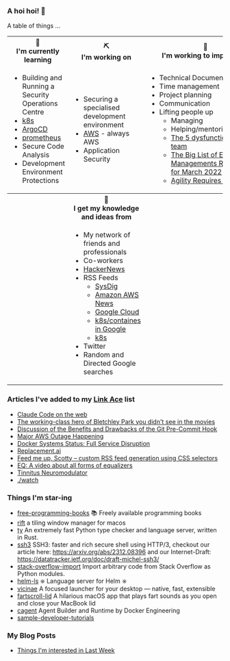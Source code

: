 ### A hoi hoi! 👋

A table of things ...

<table>
    <tr>
        <th>🌱<br/>I'm currently learning</th>
        <th>⛏<br/> I'm working on</th>
        <th>🚧<br/>I'm working to improve on</th>
    </tr>
    <tr>
        <td>
            <ul>
                <li>Building and Running a Security Operations Centre</li>
                <li><a href="https://kubernetes.io/">k8s</a></li>
                <li><a href="https://argoproj.github.io/">ArgoCD</a></li>
                <li><a href="https://prometheus.io/">prometheus</a></li>
                <li>Secure Code Analysis</li>
                <li>Development Environment Protections</li>
            </ul>
        </td>
        <td>
            <ul>
                <li>Securing a specialised development environment</li>
                <li><a href="https://aws.amazon.com/">AWS</a> - always AWS</li>
                <li>Application Security</li>
            </ul>
        </td>
        <td>
            <ul>
                <li>Technical Documentation</li>
                <li>Time management</li>
                <li>Project planning</li>
                <li>Communication</li>
                <li>Lifting people up
                    <ul>
                      <li>Managing</li>
                      <li>Helping/mentoring/coaching</li>
                      <li><a href="https://valid.com/5-dysfunctions-of-a-team/">The 5 dysfunctions of a team</a></li>
                      <li><a href="https://practicallyleading.dev/the-big-list-of-engineering-management-resources-march-2022">The Big List of Engineering Managements Resources - for March 2022</a></li>
                      <li><a href="https://www.industriallogic.com/blog/agility-requires-balance/">Agility Requires Balance</a></li>
                    </ul>
                </li>
            </ul>
        </td>
    </tr>
    <tr>
        <th>&nbsp;</th>
        <th>🏫<br/>I get my knowledge and ideas from</th>
        <th>&nbsp;</th>
    </tr>
    <tr>
        <td>&nbsp;</td>
        <td>
            <ul>
                <li>My network of friends and professionals</li>
                <li>Co-workers</li>
                <li><a href="https://news.ycombinator.com/">HackerNews</a></li>
                <li>RSS Feeds
                    <ul>
                        <li><a href="http://fetchrss.com/rss/5b4e9e358a93f8cc058b4567960404014.xml">SysDig</a></li>
                        <li><a href="https://aws.amazon.com/new/feed/">Amazon AWS News</a></li>
                        <li><a href="https://cloudblog.withgoogle.com/rss/">Google Cloud</a></li>
                        <li><a href="https://cloudblog.withgoogle.com/products/containers-kubernetes/rss/">k8s/containes in Google</a></li>
                        <li><a href="https://kubernetes.io/feed.xml">k8s</a></li>
                    </ul>
                </li>
                <li>Twitter</li>
                <li>Random and Directed Google searches</li>
            </ul>
        </td>
        <td>&nbsp;</td>
    </tr>
</table>

### Articles I've added to my [Link Ace](https://links.pgmac.net.au/) list

* [Claude Code on the web](https://www.anthropic.com/news/claude-code-on-the-web)
* [The working-class hero of Bletchley Park you didn't see in the movies](https://www.theguardian.com/world/2025/oct/12/move-over-alan-turing-meet-the-working-class-hero-of-bletchley-park-you-didnt-see-in-the-movies)
* [Discussion of the Benefits and Drawbacks of the Git Pre-Commit Hook](https://yeldirium.de/2025/10/09/pre-commit-hooks/index.html)
* [Major AWS Outage Happening](https://old.reddit.com/r/aws/comments/1obd3lx/dynamodb_down_useast1/)
* [Docker Systems Status: Full Service Disruption](https://www.dockerstatus.com/pages/incident/533c6539221ae15e3f000031/68f5e1c741c825463df7486c)
* [Replacement.ai](https://replacement.ai)
* [Feed me up, Scotty – custom RSS feed generation using CSS selectors](https://feed-me-up-scotty.vincenttunru.com/)
* [EQ: A video about all forms of equalizers](https://www.youtube.com/watch?v=CLAt95PrwL4)
* [Tinnitus Neuromodulator](https://mynoise.net/NoiseMachines/neuromodulationTonesGenerator.php)
* [./watch](https://dotslashwatch.com/)

### Things I'm star-ing

* [free-programming-books](https://github.com/EbookFoundation/free-programming-books)
  :books: Freely available programming books
* [rift](https://github.com/acsandmann/rift)
  a tiling window manager for macos
* [ty](https://github.com/astral-sh/ty)
  An extremely fast Python type checker and language server, written in Rust.
* [ssh3](https://github.com/francoismichel/ssh3)
  SSH3: faster and rich secure shell using HTTP/3, checkout our article here: https://arxiv.org/abs/2312.08396 and our Internet-Draft: https://datatracker.ietf.org/doc/draft-michel-ssh3/
* [stack-overflow-import](https://github.com/drathier/stack-overflow-import)
  Import arbitrary code from Stack Overflow as Python modules.
* [helm-ls](https://github.com/mrjosh/helm-ls)
  ⎈ Language server for Helm ⎈
* [vicinae](https://github.com/vicinaehq/vicinae)
  A focused launcher for your desktop — native, fast, extensible
* [fartscroll-lid](https://github.com/iannuttall/fartscroll-lid)
  A hilarious macOS app that plays fart sounds as you open and close your MacBook lid
* [cagent](https://github.com/docker/cagent)
  Agent Builder and Runtime by Docker Engineering
* [sample-developer-tutorials](https://github.com/aws-samples/sample-developer-tutorials)
  

### My Blog Posts

* [Things I'm interested in Last Week](https://pgmac.net.au/last-week/)

